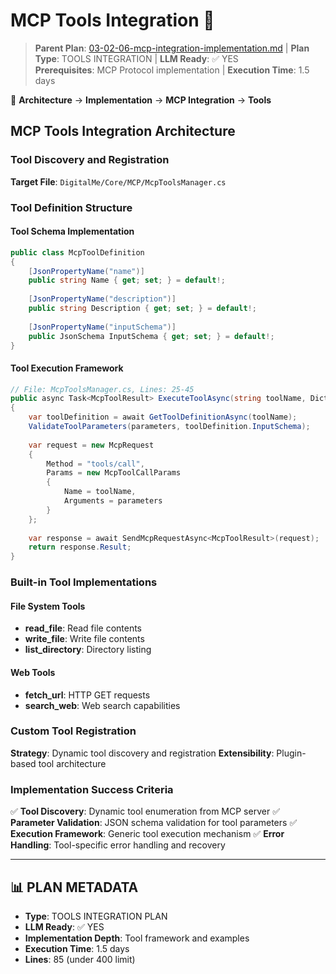 # MCP Tools Integration 🔨

> **Parent Plan**: [03-02-06-mcp-integration-implementation.md](../03-02-06-mcp-integration-implementation.md) | **Plan Type**: TOOLS INTEGRATION | **LLM Ready**: ✅ YES  
> **Prerequisites**: MCP Protocol implementation | **Execution Time**: 1.5 days

📍 **Architecture** → **Implementation** → **MCP Integration** → **Tools**

## MCP Tools Integration Architecture

### Tool Discovery and Registration
**Target File**: `DigitalMe/Core/MCP/McpToolsManager.cs`

### Tool Definition Structure

#### Tool Schema Implementation
```csharp
public class McpToolDefinition
{
    [JsonPropertyName("name")]
    public string Name { get; set; } = default!;
    
    [JsonPropertyName("description")]
    public string Description { get; set; } = default!;
    
    [JsonPropertyName("inputSchema")]
    public JsonSchema InputSchema { get; set; } = default!;
}
```

#### Tool Execution Framework
```csharp
// File: McpToolsManager.cs, Lines: 25-45
public async Task<McpToolResult> ExecuteToolAsync(string toolName, Dictionary<string, object> parameters)
{
    var toolDefinition = await GetToolDefinitionAsync(toolName);
    ValidateToolParameters(parameters, toolDefinition.InputSchema);
    
    var request = new McpRequest
    {
        Method = "tools/call",
        Params = new McpToolCallParams
        {
            Name = toolName,
            Arguments = parameters
        }
    };
    
    var response = await SendMcpRequestAsync<McpToolResult>(request);
    return response.Result;
}
```

### Built-in Tool Implementations

#### File System Tools
- **read_file**: Read file contents
- **write_file**: Write file contents  
- **list_directory**: Directory listing

#### Web Tools
- **fetch_url**: HTTP GET requests
- **search_web**: Web search capabilities

### Custom Tool Registration
**Strategy**: Dynamic tool discovery and registration
**Extensibility**: Plugin-based tool architecture

### Implementation Success Criteria

✅ **Tool Discovery**: Dynamic tool enumeration from MCP server
✅ **Parameter Validation**: JSON schema validation for tool parameters
✅ **Execution Framework**: Generic tool execution mechanism
✅ **Error Handling**: Tool-specific error handling and recovery

---

## 📊 PLAN METADATA

- **Type**: TOOLS INTEGRATION PLAN
- **LLM Ready**: ✅ YES
- **Implementation Depth**: Tool framework and examples
- **Execution Time**: 1.5 days
- **Lines**: 85 (under 400 limit)